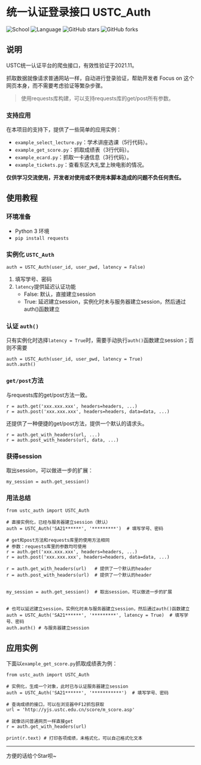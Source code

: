 # 统一认证登录接口 USTC_Auth

![School](https://img.shields.io/badge/School-USTC-green.svg)
![Language](https://img.shields.io/badge/language-Python3-yellow.svg)
![GitHub stars](https://img.shields.io/github/stars/VincentJYZhang/USTC_Auth)
![GitHub forks](https://img.shields.io/github/forks/VincentJYZhang/USTC_Auth)

## 说明

USTC统一认证平台的爬虫接口，有效性验证于2021.11。

抓取数据就像请求普通网站一样，自动进行登录验证，帮助开发者 Focus on 这个网页本身，而不需要考虑验证等繁杂步骤。

> 使用requests库构建，可以支持requests库的get/post所有参数。

### 支持应用

在本项目的支持下，提供了一些简单的应用实例：
* `example_select_lecture.py`：学术讲座选课（5行代码）。
* `example_get_score.py`：抓取成绩表（3行代码）。
* `example_ecard.py`：抓取一卡通信息（3行代码）。
* `example_tickets.py`：查看东区大礼堂上映电影的情况。

**仅供学习交流使用，开发者对使用或不使用本脚本造成的问题不负任何责任。**


## 使用教程

### 环境准备

* Python 3 环境
* `pip install requests`


### 实例化 `USTC_Auth`

```
auth = USTC_Auth(user_id, user_pwd, latency = False)
```

1. 填写学号、密码
2. `latency`提供延迟认证功能
    * False: 默认，直接建立session
    * True: 延迟建立session，实例化时未与服务器建立session，然后通过auth()函数建立

### 认证 `auth()`

只有实例化时选择`latency = True`时，需要手动执行`auth()`函数建立session；否则不需要

```
auth = USTC_Auth(user_id, user_pwd, latency = True)
auth.auth()
```

### `get/post`方法

与requests库的get/post方法一致。

```
r = auth.get('xxx.xxx.xxx', headers=headers, ...)
r = auth.post('xxx.xxx.xxx', headers=headers, data=data, ...)
```

还提供了一种便捷的get/post方法，提供一个默认的请求头。

```
r = auth.get_with_headers(url, ...) 
r = auth.post_with_headers(url, data, ...) 
```

### 获得session

取出session，可以做进一步的扩展：
```
my_session = auth.get_session()
```

### 用法总结

```
from ustc_auth import USTC_Auth

# 直接实例化，已经与服务器建立session（默认）
auth = USTC_Auth('SA21******', '*********')  # 填写学号、密码

# get和post方法和requests库里的使用方法相同
# 参数：requests库里的参数均可使用
r = auth.get('xxx.xxx.xxx', headers=headers, ...)
r = auth.post('xxx.xxx.xxx', headers=headers, data=data, ...)

r = auth.get_with_headers(url)   # 提供了一个默认的header
r = auth.post_with_headers(url)  # 提供了一个默认的header


my_session = auth.get_session()  # 取出session，可以做进一步的扩展


# 也可以延迟建立session，实例化时未与服务器建立session，然后通过auth()函数建立
auth = USTC_Auth('SA21******', '*********', latency = True)  # 填写学号、密码
auth.auth() # 与服务器建立session
```

## 应用实例

下面以`example_get_score.py`抓取成绩表为例：
```
from ustc_auth import USTC_Auth

# 实例化，生成一个对象，此时已与认证服务器建立session
auth = USTC_Auth('SA21******', '***********')  # 填写学号、密码

# 查询成绩的接口，可以在浏览器中F12抓包获取
url = 'http://yjs.ustc.edu.cn/score/m_score.asp'

# 就像访问普通网页一样直接get
r = auth.get_with_headers(url)

print(r.text) # 打印各项成绩，未格式化，可以自己格式化文本
```

---

方便的话给个Star呗~
